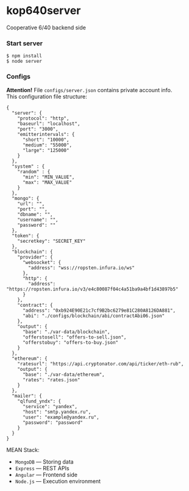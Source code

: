 # kop640server
Cooperative 6/40 backend side

### Start server
 `$ npm install`  
 `$ node server`  

### Configs
**Attention!** File `configs/server.json` contains private account info.  
This configuration file structure:
```
{
  "server": {
    "protocol": "http",
    "baseurl": "localhost",
    "port": "3000",
    "emitterintervals": {
      "short": "10000",
      "medium": "55000",
      "large": "125000"
    }
  },
  "system" : {
    "random" : {
      "min": "MIN_VALUE",
      "max": "MAX_VALUE"
    }
  },
  "mongo": {
    "url": "",
    "port": "",
    "dbname": "",
    "username": "",
    "password": ""
  },
  "token": {
    "secretkey": "SECRET_KEY"
  },
  "blockchain": {
    "provider": {
      "websocket": {
        "address": "wss://ropsten.infura.io/ws"
      },
      "http": {
        "address": "https://ropsten.infura.io/v3/e4c80087f04c4a51ba9a4bf1d43897b5"
      }
    },
    "contract": {
      "address": "0xb924E90E21c7cf9B2bc6279e81C280A8126DA881",
      "abi": "./configs/blockchain/abi/contractAbi06.json"
    },
    "output": {
      "base": "./var-data/blockchain",
      "offerstosell": "offers-to-sell.json",
      "offerstobuy": "offers-to-buy.json"
    }
  },
  "ethereum": {
    "ratesurl": "https://api.cryptonator.com/api/ticker/eth-rub",
    "output": {
      "base": "./var-data/ethereum",
      "rates": "rates.json"
    }
  },
  "mailer": {
    "qlfund_yndx": {
      "service": "yandex",
      "host": "smtp.yandex.ru",
      "user": "example@yandex.ru",
      "password": "password"
    }
  }
}
``` 

MEAN Stack:
- `MongoDB` &mdash; Storing data
- `Express` &mdash; REST APIs
- `Angular` &mdash; Frontend side
- `Node.js` &mdash; Execution environment

